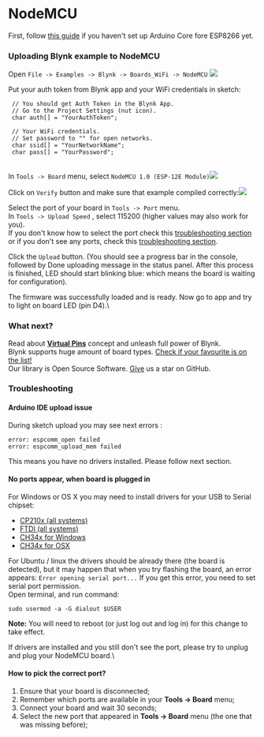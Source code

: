 # NodeMCU



First, follow [this guide](http://help.blynk.cc/hardware-and-libraries/install-esp8266-core-for-arduino-ide) if you haven't set up Arduino Core fore ESP8266 yet.

### Uploading Blynk example to NodeMCU <a href="uploading-blynk-example-to-nodemcu" id="uploading-blynk-example-to-nodemcu"></a>

Open `File -> Examples -> Blynk -> Boards_WiFi -> NodeMCU` ![](https://uploads.intercomcdn.com/i/o/20865565/ce4c830ed1c8884b0e83e835/nodeMCU_in_menu.png)

Put your auth token from Blynk app and your WiFi credentials in sketch:

```
 // You should get Auth Token in the Blynk App.
 // Go to the Project Settings (nut icon).
 char auth[] = "YourAuthToken";

 // Your WiFi credentials.
 // Set password to "" for open networks.
 char ssid[] = "YourNetworkName";
 char pass[] = "YourPassword";
```

\
In `Tools -> Board`  menu, select `NodeMCU 1.0 (ESP-12E Module)`![](https://uploads.intercomcdn.com/i/o/20865600/bbc02100531d4fd5ee0fe5cf/nodemcu_board_type.png)

Click on `Verify`  button and make sure that example compiled correctly:![](https://uploads.intercomcdn.com/i/o/20865541/17a6f6d785ba1716ab033de0/verify.png)

Select the port of your board in `Tools -> Port` menu.\
In `Tools -> Upload Speed` , select 115200 (higher values may also work for you).\
If you don't know how to select the port check this [troubleshooting section](https://github.com/blynkkk/blynk-library/tree/master/examples/Boards_WiFi/NodeMCU#how-to-pick-the-correct-port) or if you don't see any ports, check this [troubleshooting section](https://github.com/blynkkk/blynk-library/tree/master/examples/Boards_WiFi/NodeMCU#no-ports-appear-when-board-is-plugged-in).

Click the `Upload`  button. (You should see a progress bar in the console, followed by Done uploading message in the status panel. After this process is finished, LED should start blinking blue: which means the board is waiting for configuration).

The firmware was successfully loaded and is ready. Now go to app and try to light on board LED (pin D4).\


### What next? <a href="what-next" id="what-next"></a>

Read about [**Virtual Pins**](http://help.blynk.cc/blynk-basics/what-is-virtual-pins) concept and unleash full power of Blynk.\
Blynk supports huge amount of board types. [Check if your favourite is on the list!](https://github.com/blynkkk/blynkkk.github.io/blob/master/SupportedHardware.md)\
Our library is Open Source Software. [Give](https://github.com/blynkkk/blynk-library/blob/master/README.md) us a star on GitHub. 

### Troubleshooting <a href="troubleshooting" id="troubleshooting"></a>

#### Arduino IDE upload issue <a href="arduino-ide-upload-issue" id="arduino-ide-upload-issue"></a>

During sketch upload you may see next errors :

```
error: espcomm_open failed
error: espcomm_upload_mem failed
```

This means you have no drivers installed. Please follow next section.

#### No ports appear, when board is plugged in <a href="no-ports-appear-when-board-is-plugged-in" id="no-ports-appear-when-board-is-plugged-in"></a>

For Windows or OS X you may need to install drivers for your USB to Serial chipset:

* [СP210x (all systems)](https://www.silabs.com/products/mcu/Pages/USBtoUARTBridgeVCPDrivers.aspx)
* [FTDI (all systems)](http://www.ftdichip.com/Drivers/VCP.htm)
* [CH34x for Windows](http://www.arduined.eu/ch340-windows-8-driver-download/)
* [CH34x for OSX](https://blog.sengotta.net/signed-mac-os-driver-for-winchiphead-ch340-serial-bridge/)

For Ubuntu / linux the drivers should be already there (the board is detected), but it may happen that when you try flashing the board, an error appears: `Error opening serial port...` If you get this error, you need to set serial port permission.\
Open terminal, and run command:

```
sudo usermod -a -G dialout $USER
```

**Note:** You will need to reboot (or just log out and log in) for this change to take effect.

If drivers are installed and you still don't see the port, please try to unplug and plug your NodeMCU board.\


#### How to pick the correct port? <a href="how-to-pick-the-correct-port" id="how-to-pick-the-correct-port"></a>

1. Ensure that your board is disconnected;
2. Remember which ports are available in your **Tools -> Board** menu;
3. Connect your board and wait 30 seconds;
4. Select the new port that appeared in **Tools -> Board** menu (the one that was missing before);
